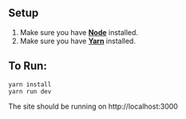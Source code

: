 ## Setup

1.  Make sure you have [**Node**](https://docs.npmjs.com/getting-started/installing-node) installed.
2.  Make sure you have [**Yarn**](https://yarnpkg.com/en/docs/getting-started) installed.

## To Run:

```In bash
yarn install
yarn run dev
```

The site should be running on http://localhost:3000
